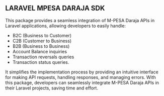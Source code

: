 ## LARAVEL MPESA DARAJA SDK

This package provides a seamless integration of M-PESA Daraja APIs in Laravel applications, allowing developers to easily handle:

- B2C (Business to Customer)
- C2B (Customer to Business)
- B2B (Business to Business)
- Account Balance inquiries
- Transaction reversals queries
- Transaction status queries. 

It simplifies the implementation process by providing an intuitive interface for making API requests, handling responses, and managing errors. 
With this package, developers can seamlessly integrate M-PESA Daraja APIs in their Laravel projects, saving time and effort.


